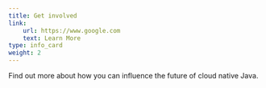```yaml
---
title: Get involved
link: 
    url: https://www.google.com
    text: Learn More
type: info_card
weight: 2
---
```


Find out more about how you can influence the future of cloud native Java.